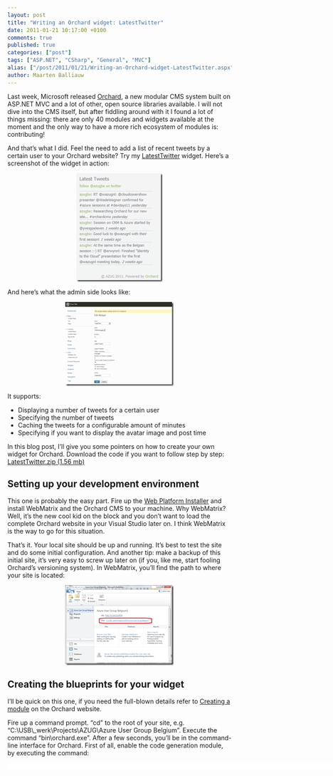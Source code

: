 ```yaml
---
layout: post
title: "Writing an Orchard widget: LatestTwitter"
date: 2011-01-21 10:17:00 +0100
comments: true
published: true
categories: ["post"]
tags: ["ASP.NET", "CSharp", "General", "MVC"]
alias: ["/post/2011/01/21/Writing-an-Orchard-widget-LatestTwitter.aspx", "/post/2011/01/21/writing-an-orchard-widget-latesttwitter.aspx"]
author: Maarten Balliauw
---
```

<p>Last week, Microsoft released <a href="http://www.orchardproject.net/">Orchard</a>, a new modular CMS system built on ASP.NET MVC and a lot of other, open source libraries available. I will not dive into the CMS itself, but after fiddling around with it I found a lot of things missing: there are only 40 modules and widgets available at the moment and the only way to have a more rich ecosystem of modules is: contributing!</p>
<p>And that&rsquo;s what I did. Feel the need to add a list of recent tweets by a certain user to your Orchard website? Try my <a href="http://www.orchardproject.net/gallery/Packages/Search?packageType=Modules&amp;searchCategory=All+Categories&amp;searchTerm=latesttwitter" target="_blank">LatestTwitter</a> widget. Here&rsquo;s a screenshot of the widget in action:</p>
<p><a href="/images/image_98.png"><img style="background-image: none; border-bottom: 0px; border-left: 0px; padding-left: 0px; padding-right: 0px; display: block; float: none; margin-left: auto; border-top: 0px; margin-right: auto; border-right: 0px; padding-top: 0px" title="Orchard LatestTwitter widget" src="/images/image_thumb_68.png" border="0" alt="Orchard LatestTwitter widget" width="194" height="244" /></a></p>
<p>And here&rsquo;s what the admin side looks like:</p>
<p><a href="/images/image_99.png"><img style="background-image: none; border-bottom: 0px; border-left: 0px; padding-left: 0px; padding-right: 0px; display: block; float: none; margin-left: auto; border-top: 0px; margin-right: auto; border-right: 0px; padding-top: 0px" title="Orchard LatestTwitter widget admin" src="/images/image_thumb_69.png" border="0" alt="Orchard LatestTwitter widget admin" width="244" height="189" /></a></p>
<p>It supports:</p>
<ul>
<li>Displaying a number of tweets for a certain user</li>
<li>Specifying the number of tweets</li>
<li>Caching the tweets for a configurable amount of minutes</li>
<li>Specifying if you want to display the avatar image and post time</li>
</ul>
<p>In this blog post, I&rsquo;ll give you some pointers on how to create your own widget for Orchard. Download the code if you want to follow step by step: <a href="/files/2011/1/LatestTwitter.zip">LatestTwitter.zip (1.56 mb)</a></p>
<h2>Setting up your development environment</h2>
<p>This one is probably the easy part. Fire up the <a href="http://microsoft.com/web" target="_blank">Web Platform Installer</a> and install WebMatrix and the Orchard CMS to your machine. Why WebMatrix? Well, it&rsquo;s the new cool kid on the block and you don&rsquo;t want to load the complete Orchard website in your Visual Studio later on. I think WebMatrix is the way to go for this situation.</p>
<p>That&rsquo;s it. Your local site should be up and running. It&rsquo;s best to test the site and do some initial configuration. And another tip: make a backup of this initial site, it&rsquo;s very easy to screw up later on (if you, like me, start fooling Orchard&rsquo;s versioning system). In WebMatrix, you&rsquo;ll find the path to where your site is located:</p>
<p><a href="/images/image_100.png"><img style="background-image: none; border-bottom: 0px; border-left: 0px; padding-left: 0px; padding-right: 0px; display: block; float: none; margin-left: auto; border-top: 0px; margin-right: auto; border-right: 0px; padding-top: 0px" title="WebMatrix Orchard" src="/images/image_thumb_70.png" border="0" alt="WebMatrix Orchard" width="244" height="180" /></a></p>
<h2>Creating the blueprints for your widget</h2>
<p>I&rsquo;ll be quick on this one, if you need the full-blown details refer to <a href="http://www.orchardproject.net/docs/Creating-a-module-with-a-simple-text-editor.ashx" target="_blank">Creating a module</a> on the Orchard website.</p>
<p>Fire up a command prompt. &ldquo;cd&rdquo; to the root of your site, e.g. &ldquo;C:\USB\_werk\Projects\AZUG\Azure User Group Belgium&rdquo;. Execute the command &ldquo;bin\orchard.exe&rdquo;. After a few seconds, you&rsquo;ll be in the command-line interface for Orchard. First of all, enable the code generation module, by executing the command:</p>
<div id="scid:9D7513F9-C04C-4721-824A-2B34F0212519:bafa08bf-1252-4f7e-8e00-aab381e85d32" class="wlWriterEditableSmartContent" style="padding-bottom: 0px; margin: 0px; padding-left: 0px; padding-right: 0px; display: inline; float: none; padding-top: 0px">
<pre style="background-color: white; width: 742px; height: 17px; overflow: auto;"><div><!--

Code highlighting produced by Actipro CodeHighlighter (freeware)
http://www.CodeHighlighter.com/

--><span style="color: #008080;">1</span> <span style="color: #000000;">feature enable Orchard</span><span style="color: #000000;">.</span><span style="color: #000000;">CodeGeneration</span></div></pre>
<!-- Code inserted with Steve Dunn's Windows Live Writer Code Formatter Plugin.  http://dunnhq.com --></div>
<p>This module makes it easier to create new modules, widgets and themes. You can do all of that manually, but why go that route if this route allows you to be lazy? Let&rsquo;s create the blueprints for our module:</p>
<div id="scid:9D7513F9-C04C-4721-824A-2B34F0212519:6336fdd2-42e5-41eb-97d2-7ffa74f097af" class="wlWriterEditableSmartContent" style="padding-bottom: 0px; margin: 0px; padding-left: 0px; padding-right: 0px; display: inline; float: none; padding-top: 0px">
<pre style="background-color: white; width: 742px; height: 21px; overflow: auto;"><div><!--

Code highlighting produced by Actipro CodeHighlighter (freeware)
http://www.CodeHighlighter.com/

--><span style="color: #008080;">1</span> <span style="color: #000000;">codegen module LatestTwitter</span></div></pre>
<!-- Code inserted with Steve Dunn's Windows Live Writer Code Formatter Plugin.  http://dunnhq.com --></div>
<p>There&rsquo;s a new Visual Studio project waiting for you on your file system, in my case at &ldquo;C:\USB\_werk\Projects\AZUG\Azure User Group Belgium\Modules\LatestTwitter&rdquo;. Easy, no?</p>
<h2>Building the widget</h2>
<p>In order to build a widget, you need:</p>
<ul>
<li>A model for your widget &ldquo;part&rdquo;</li>
<li>A record in which this can be stored</li>
<li>A database table in which the record can be stored</li>
</ul>
<p>Let&rsquo;s start top down: model first. The model that I&rsquo;m talking about is not an ASP.NET MVC &ldquo;View Model&rdquo;, it&rsquo;s really the domain object you are working with in the rest of your widget&rsquo;s back-end. I will be doing something bad here: I&rsquo;ll just expose the domain model to the ASP.NET MVC view later on, for sake of simplicity and because it&rsquo;s only one small class I&rsquo;m using. Here&rsquo;s how my <em>TwitterWidgetPart</em> model is coded:</p>
<div id="scid:9D7513F9-C04C-4721-824A-2B34F0212519:4864dd93-2a2f-4169-b920-1504e9279c5c" class="wlWriterEditableSmartContent" style="padding-bottom: 0px; margin: 0px; padding-left: 0px; padding-right: 0px; display: inline; float: none; padding-top: 0px">
<pre style="background-color: white; width: 742px; height: 324px; overflow: auto;"><div><!--

Code highlighting produced by Actipro CodeHighlighter (freeware)
http://www.CodeHighlighter.com/

--><span style="color: #008080;"> 1</span> <span style="color: #0000FF;">public</span><span style="color: #000000;"> </span><span style="color: #0000FF;">class</span><span style="color: #000000;"> TwitterWidgetPart : ContentPart</span><span style="color: #000000;">&lt;</span><span style="color: #000000;">TwitterWidgetRecord</span><span style="color: #000000;">&gt;</span><span style="color: #000000;">
</span><span style="color: #008080;"> 2</span> <span style="color: #000000;">{
</span><span style="color: #008080;"> 3</span> <span style="color: #000000;">    [Required]
</span><span style="color: #008080;"> 4</span> <span style="color: #000000;">    </span><span style="color: #0000FF;">public</span><span style="color: #000000;"> </span><span style="color: #0000FF;">string</span><span style="color: #000000;"> Username
</span><span style="color: #008080;"> 5</span> <span style="color: #000000;">    {
</span><span style="color: #008080;"> 6</span> <span style="color: #000000;">        </span><span style="color: #0000FF;">get</span><span style="color: #000000;"> { </span><span style="color: #0000FF;">return</span><span style="color: #000000;"> Record.Username; }
</span><span style="color: #008080;"> 7</span> <span style="color: #000000;">        </span><span style="color: #0000FF;">set</span><span style="color: #000000;"> { Record.Username </span><span style="color: #000000;">=</span><span style="color: #000000;"> value; }
</span><span style="color: #008080;"> 8</span> <span style="color: #000000;">    }
</span><span style="color: #008080;"> 9</span> <span style="color: #000000;">
</span><span style="color: #008080;">10</span> <span style="color: #000000;">    [Required]
</span><span style="color: #008080;">11</span> <span style="color: #000000;">    [DefaultValue(</span><span style="color: #800000;">"</span><span style="color: #800000;">5</span><span style="color: #800000;">"</span><span style="color: #000000;">)]
</span><span style="color: #008080;">12</span> <span style="color: #000000;">    [DisplayName(</span><span style="color: #800000;">"</span><span style="color: #800000;">Number of Tweets to display</span><span style="color: #800000;">"</span><span style="color: #000000;">)]
</span><span style="color: #008080;">13</span> <span style="color: #000000;">    </span><span style="color: #0000FF;">public</span><span style="color: #000000;"> </span><span style="color: #0000FF;">int</span><span style="color: #000000;"> Count
</span><span style="color: #008080;">14</span> <span style="color: #000000;">    {
</span><span style="color: #008080;">15</span> <span style="color: #000000;">        </span><span style="color: #0000FF;">get</span><span style="color: #000000;"> { </span><span style="color: #0000FF;">return</span><span style="color: #000000;"> Record.Count; }
</span><span style="color: #008080;">16</span> <span style="color: #000000;">        </span><span style="color: #0000FF;">set</span><span style="color: #000000;"> { Record.Count </span><span style="color: #000000;">=</span><span style="color: #000000;"> value; }
</span><span style="color: #008080;">17</span> <span style="color: #000000;">    }
</span><span style="color: #008080;">18</span> <span style="color: #000000;">
</span><span style="color: #008080;">19</span> <span style="color: #000000;">    [Required]
</span><span style="color: #008080;">20</span> <span style="color: #000000;">    [DefaultValue(</span><span style="color: #800000;">"</span><span style="color: #800000;">5</span><span style="color: #800000;">"</span><span style="color: #000000;">)]
</span><span style="color: #008080;">21</span> <span style="color: #000000;">    [DisplayName(</span><span style="color: #800000;">"</span><span style="color: #800000;">Time to cache Tweets (in minutes)</span><span style="color: #800000;">"</span><span style="color: #000000;">)]
</span><span style="color: #008080;">22</span> <span style="color: #000000;">    </span><span style="color: #0000FF;">public</span><span style="color: #000000;"> </span><span style="color: #0000FF;">int</span><span style="color: #000000;"> CacheMinutes
</span><span style="color: #008080;">23</span> <span style="color: #000000;">    {
</span><span style="color: #008080;">24</span> <span style="color: #000000;">        </span><span style="color: #0000FF;">get</span><span style="color: #000000;"> { </span><span style="color: #0000FF;">return</span><span style="color: #000000;"> Record.CacheMinutes; }
</span><span style="color: #008080;">25</span> <span style="color: #000000;">        </span><span style="color: #0000FF;">set</span><span style="color: #000000;"> { Record.CacheMinutes </span><span style="color: #000000;">=</span><span style="color: #000000;"> value; }
</span><span style="color: #008080;">26</span> <span style="color: #000000;">    }
</span><span style="color: #008080;">27</span> <span style="color: #000000;">
</span><span style="color: #008080;">28</span> <span style="color: #000000;">    </span><span style="color: #0000FF;">public</span><span style="color: #000000;"> </span><span style="color: #0000FF;">bool</span><span style="color: #000000;"> ShowAvatars
</span><span style="color: #008080;">29</span> <span style="color: #000000;">    {
</span><span style="color: #008080;">30</span> <span style="color: #000000;">        </span><span style="color: #0000FF;">get</span><span style="color: #000000;"> { </span><span style="color: #0000FF;">return</span><span style="color: #000000;"> Record.ShowAvatars; }
</span><span style="color: #008080;">31</span> <span style="color: #000000;">        </span><span style="color: #0000FF;">set</span><span style="color: #000000;"> { Record.ShowAvatars </span><span style="color: #000000;">=</span><span style="color: #000000;"> value; }
</span><span style="color: #008080;">32</span> <span style="color: #000000;">    }
</span><span style="color: #008080;">33</span> <span style="color: #000000;">
</span><span style="color: #008080;">34</span> <span style="color: #000000;">    </span><span style="color: #0000FF;">public</span><span style="color: #000000;"> </span><span style="color: #0000FF;">bool</span><span style="color: #000000;"> ShowTimestamps
</span><span style="color: #008080;">35</span> <span style="color: #000000;">    {
</span><span style="color: #008080;">36</span> <span style="color: #000000;">        </span><span style="color: #0000FF;">get</span><span style="color: #000000;"> { </span><span style="color: #0000FF;">return</span><span style="color: #000000;"> Record.ShowTimestamps; }
</span><span style="color: #008080;">37</span> <span style="color: #000000;">        </span><span style="color: #0000FF;">set</span><span style="color: #000000;"> { Record.ShowTimestamps </span><span style="color: #000000;">=</span><span style="color: #000000;"> value; }
</span><span style="color: #008080;">38</span> <span style="color: #000000;">    }
</span><span style="color: #008080;">39</span> <span style="color: #000000;">}</span></div></pre>
<!-- Code inserted with Steve Dunn's Windows Live Writer Code Formatter Plugin.  http://dunnhq.com --></div>
<p>Just some properties that represent my widget&rsquo;s settings. Do note that these all depend on a <em>TwitterWidgetRecord</em>, which is the persistency class used by Orchard. I&rsquo;ll give you the code for that one as well:</p>
<div id="scid:9D7513F9-C04C-4721-824A-2B34F0212519:3e66a140-cf25-44ba-8e22-a41742428eca" class="wlWriterEditableSmartContent" style="padding-bottom: 0px; margin: 0px; padding-left: 0px; padding-right: 0px; display: inline; float: none; padding-top: 0px">
<pre style="background-color: white; width: 742px; height: 130px; overflow: auto;"><div><!--

Code highlighting produced by Actipro CodeHighlighter (freeware)
http://www.CodeHighlighter.com/

--><span style="color: #008080;">1</span> <span style="color: #0000FF;">public</span><span style="color: #000000;"> </span><span style="color: #0000FF;">class</span><span style="color: #000000;"> TwitterWidgetRecord : ContentPartRecord
</span><span style="color: #008080;">2</span> <span style="color: #000000;">{
</span><span style="color: #008080;">3</span> <span style="color: #000000;">    </span><span style="color: #0000FF;">public</span><span style="color: #000000;"> </span><span style="color: #0000FF;">virtual</span><span style="color: #000000;"> </span><span style="color: #0000FF;">string</span><span style="color: #000000;"> Username { </span><span style="color: #0000FF;">get</span><span style="color: #000000;">; </span><span style="color: #0000FF;">set</span><span style="color: #000000;">; }
</span><span style="color: #008080;">4</span> <span style="color: #000000;">    </span><span style="color: #0000FF;">public</span><span style="color: #000000;"> </span><span style="color: #0000FF;">virtual</span><span style="color: #000000;"> </span><span style="color: #0000FF;">int</span><span style="color: #000000;"> Count { </span><span style="color: #0000FF;">get</span><span style="color: #000000;">; </span><span style="color: #0000FF;">set</span><span style="color: #000000;">; }
</span><span style="color: #008080;">5</span> <span style="color: #000000;">    </span><span style="color: #0000FF;">public</span><span style="color: #000000;"> </span><span style="color: #0000FF;">virtual</span><span style="color: #000000;"> </span><span style="color: #0000FF;">int</span><span style="color: #000000;"> CacheMinutes { </span><span style="color: #0000FF;">get</span><span style="color: #000000;">; </span><span style="color: #0000FF;">set</span><span style="color: #000000;">; }
</span><span style="color: #008080;">6</span> <span style="color: #000000;">    </span><span style="color: #0000FF;">public</span><span style="color: #000000;"> </span><span style="color: #0000FF;">virtual</span><span style="color: #000000;"> </span><span style="color: #0000FF;">bool</span><span style="color: #000000;"> ShowAvatars { </span><span style="color: #0000FF;">get</span><span style="color: #000000;">; </span><span style="color: #0000FF;">set</span><span style="color: #000000;">; }
</span><span style="color: #008080;">7</span> <span style="color: #000000;">    </span><span style="color: #0000FF;">public</span><span style="color: #000000;"> </span><span style="color: #0000FF;">virtual</span><span style="color: #000000;"> </span><span style="color: #0000FF;">bool</span><span style="color: #000000;"> ShowTimestamps { </span><span style="color: #0000FF;">get</span><span style="color: #000000;">; </span><span style="color: #0000FF;">set</span><span style="color: #000000;">; }
</span><span style="color: #008080;">8</span> <span style="color: #000000;">}</span></div></pre>
<!-- Code inserted with Steve Dunn's Windows Live Writer Code Formatter Plugin.  http://dunnhq.com --></div>
<p>See these &ldquo;virtual&rdquo; properties everywere? Ever worked with NHibernate and have a feeling that this *may* just be similar? Well, it is! Orchard uses NHibernate below the covers. Reason for these virtuals is that a proxy for your class instance will be created on the fly, overriding your properties with persistence specific actions.</p>
<p>The last thing we need is a database table. This is done in a &ldquo;migration&rdquo; class, a class that is responsible for telling Orchard what your widget needs in terms of storage, content types and such. Return to your command prompt and run the following:</p>
<div id="scid:9D7513F9-C04C-4721-824A-2B34F0212519:fb1ed631-10bf-4101-a95e-5b855d9a6acf" class="wlWriterEditableSmartContent" style="padding-bottom: 0px; margin: 0px; padding-left: 0px; padding-right: 0px; display: inline; float: none; padding-top: 0px">
<pre style="background-color: white; width: 742px; height: 17px; overflow: auto;"><div><!--

Code highlighting produced by Actipro CodeHighlighter (freeware)
http://www.CodeHighlighter.com/

--><span style="color: #008080;">1</span> <span style="color: #000000;">codegen datamigration LatestTwitter</span></div></pre>
<!-- Code inserted with Steve Dunn's Windows Live Writer Code Formatter Plugin.  http://dunnhq.com --></div>
<p>A file called &ldquo;Migrations.cs&rdquo; will be created in your module&rsquo;s directory. Just add it to your solution and have a look at it. The <em>Create()</em> method you see is called initially when your module is installed. It creates a database table to hold your <em>TwitterWidgetRecord</em>.</p>
<p>Note that once you have an install base of your widget, never tamper with this code again or people may get stuck upgrading your widget over time. Been there, done that during development and it&rsquo;s no fun at all&hellip;</p>
<p>Because I started small, my Migrations.cs file looks a bit different:</p>
<div id="scid:9D7513F9-C04C-4721-824A-2B34F0212519:2ba2bf27-7a16-42c8-852f-ca958f3aef75" class="wlWriterEditableSmartContent" style="padding-bottom: 0px; margin: 0px; padding-left: 0px; padding-right: 0px; display: inline; float: none; padding-top: 0px">
<pre style="background-color: white; width: 742px; height: 409px; overflow: auto;"><div><!--

Code highlighting produced by Actipro CodeHighlighter (freeware)
http://www.CodeHighlighter.com/

--><span style="color: #008080;"> 1</span> <span style="color: #000000;">public class Migrations : DataMigrationImpl {
</span><span style="color: #008080;"> 2</span> <span style="color: #000000;">    public int Create</span><span style="color: #000000;">()</span><span style="color: #000000;"> {
</span><span style="color: #008080;"> 3</span> <span style="color: #000000;">        </span><span style="color: #000000;">//</span><span style="color: #000000;"> Creating table TwitterWidgetRecord
</span><span style="color: #008080;"> 4</span> <span style="color: #000000;">        SchemaBuilder</span><span style="color: #000000;">.</span><span style="color: #000000;">CreateTable</span><span style="color: #000000;">(</span><span style="color: #000000;">"</span><span style="color: #000000;">TwitterWidgetRecord</span><span style="color: #000000;">"</span><span style="color: #000000;">,</span><span style="color: #000000;"> table </span><span style="color: #000000;">=&gt;</span><span style="color: #000000;"> table
</span><span style="color: #008080;"> 5</span> <span style="color: #000000;">            </span><span style="color: #000000;">.</span><span style="color: #000000;">ContentPartRecord</span><span style="color: #000000;">()</span><span style="color: #000000;">
</span><span style="color: #008080;"> 6</span> <span style="color: #000000;">            </span><span style="color: #000000;">.</span><span style="color: #000000;">Column</span><span style="color: #000000;">(</span><span style="color: #000000;">"</span><span style="color: #000000;">Username</span><span style="color: #000000;">"</span><span style="color: #000000;">,</span><span style="color: #000000;"> DbType</span><span style="color: #000000;">.</span><span style="color: #000000;">String</span><span style="color: #000000;">)</span><span style="color: #000000;">
</span><span style="color: #008080;"> 7</span> <span style="color: #000000;">            </span><span style="color: #000000;">.</span><span style="color: #000000;">Column</span><span style="color: #000000;">(</span><span style="color: #000000;">"</span><span style="color: #000000;">Count</span><span style="color: #000000;">"</span><span style="color: #000000;">,</span><span style="color: #000000;"> DbType</span><span style="color: #000000;">.</span><span style="color: #000000;">Int32</span><span style="color: #000000;">)</span><span style="color: #000000;">
</span><span style="color: #008080;"> 8</span> <span style="color: #000000;">        </span><span style="color: #000000;">);</span><span style="color: #000000;">
</span><span style="color: #008080;"> 9</span> <span style="color: #000000;">
</span><span style="color: #008080;">10</span> <span style="color: #000000;">        ContentDefinitionManager</span><span style="color: #000000;">.</span><span style="color: #000000;">AlterPartDefinition</span><span style="color: #000000;">(</span><span style="color: #000000;">typeof</span><span style="color: #000000;">(</span><span style="color: #000000;">TwitterWidgetPart</span><span style="color: #000000;">).</span><span style="color: #000000;">Name</span><span style="color: #000000;">,</span><span style="color: #000000;">
</span><span style="color: #008080;">11</span> <span style="color: #000000;">            builder </span><span style="color: #000000;">=&gt;</span><span style="color: #000000;"> builder</span><span style="color: #000000;">.</span><span style="color: #000000;">Attachable</span><span style="color: #000000;">());</span><span style="color: #000000;">
</span><span style="color: #008080;">12</span> <span style="color: #000000;">
</span><span style="color: #008080;">13</span> <span style="color: #000000;">        </span><span style="color: #0000FF;">return</span><span style="color: #000000;"> </span><span style="color: #000000;">1</span><span style="color: #000000;">;</span><span style="color: #000000;">
</span><span style="color: #008080;">14</span> <span style="color: #000000;">    }
</span><span style="color: #008080;">15</span> <span style="color: #000000;">
</span><span style="color: #008080;">16</span> <span style="color: #000000;">    public int UpdateFrom1</span><span style="color: #000000;">()</span><span style="color: #000000;">
</span><span style="color: #008080;">17</span> <span style="color: #000000;">    {
</span><span style="color: #008080;">18</span> <span style="color: #000000;">        ContentDefinitionManager</span><span style="color: #000000;">.</span><span style="color: #000000;">AlterTypeDefinition</span><span style="color: #000000;">(</span><span style="color: #000000;">"</span><span style="color: #000000;">TwitterWidget</span><span style="color: #000000;">"</span><span style="color: #000000;">,</span><span style="color: #000000;"> cfg </span><span style="color: #000000;">=&gt;</span><span style="color: #000000;"> cfg
</span><span style="color: #008080;">19</span> <span style="color: #000000;">            </span><span style="color: #000000;">.</span><span style="color: #000000;">WithPart</span><span style="color: #000000;">(</span><span style="color: #000000;">"</span><span style="color: #000000;">TwitterWidgetPart</span><span style="color: #000000;">"</span><span style="color: #000000;">)</span><span style="color: #000000;">
</span><span style="color: #008080;">20</span> <span style="color: #000000;">            </span><span style="color: #000000;">.</span><span style="color: #000000;">WithPart</span><span style="color: #000000;">(</span><span style="color: #000000;">"</span><span style="color: #000000;">WidgetPart</span><span style="color: #000000;">"</span><span style="color: #000000;">)</span><span style="color: #000000;">
</span><span style="color: #008080;">21</span> <span style="color: #000000;">            </span><span style="color: #000000;">.</span><span style="color: #000000;">WithPart</span><span style="color: #000000;">(</span><span style="color: #000000;">"</span><span style="color: #000000;">CommonPart</span><span style="color: #000000;">"</span><span style="color: #000000;">)</span><span style="color: #000000;">
</span><span style="color: #008080;">22</span> <span style="color: #000000;">            </span><span style="color: #000000;">.</span><span style="color: #000000;">WithSetting</span><span style="color: #000000;">(</span><span style="color: #000000;">"</span><span style="color: #000000;">Stereotype</span><span style="color: #000000;">"</span><span style="color: #000000;">,</span><span style="color: #000000;"> </span><span style="color: #000000;">"</span><span style="color: #000000;">Widget</span><span style="color: #000000;">"</span><span style="color: #000000;">));</span><span style="color: #000000;">
</span><span style="color: #008080;">23</span> <span style="color: #000000;">
</span><span style="color: #008080;">24</span> <span style="color: #000000;">        </span><span style="color: #0000FF;">return</span><span style="color: #000000;"> </span><span style="color: #000000;">2</span><span style="color: #000000;">;</span><span style="color: #000000;">
</span><span style="color: #008080;">25</span> <span style="color: #000000;">    }
</span><span style="color: #008080;">26</span> <span style="color: #000000;">
</span><span style="color: #008080;">27</span> <span style="color: #000000;">    public int UpdateFrom2</span><span style="color: #000000;">()</span><span style="color: #000000;">
</span><span style="color: #008080;">28</span> <span style="color: #000000;">    {
</span><span style="color: #008080;">29</span> <span style="color: #000000;">        SchemaBuilder</span><span style="color: #000000;">.</span><span style="color: #000000;">AlterTable</span><span style="color: #000000;">(</span><span style="color: #000000;">"</span><span style="color: #000000;">TwitterWidgetRecord</span><span style="color: #000000;">"</span><span style="color: #000000;">,</span><span style="color: #000000;"> table </span><span style="color: #000000;">=&gt;</span><span style="color: #000000;"> table
</span><span style="color: #008080;">30</span> <span style="color: #000000;">            </span><span style="color: #000000;">.</span><span style="color: #000000;">AddColumn</span><span style="color: #000000;">(</span><span style="color: #000000;">"</span><span style="color: #000000;">CacheMinutes</span><span style="color: #000000;">"</span><span style="color: #000000;">,</span><span style="color: #000000;"> DbType</span><span style="color: #000000;">.</span><span style="color: #000000;">Int32</span><span style="color: #000000;">)</span><span style="color: #000000;">
</span><span style="color: #008080;">31</span> <span style="color: #000000;">        </span><span style="color: #000000;">);</span><span style="color: #000000;">
</span><span style="color: #008080;">32</span> <span style="color: #000000;">
</span><span style="color: #008080;">33</span> <span style="color: #000000;">        </span><span style="color: #0000FF;">return</span><span style="color: #000000;"> </span><span style="color: #000000;">3</span><span style="color: #000000;">;</span><span style="color: #000000;">
</span><span style="color: #008080;">34</span> <span style="color: #000000;">    }
</span><span style="color: #008080;">35</span> <span style="color: #000000;">
</span><span style="color: #008080;">36</span> <span style="color: #000000;">    public int UpdateFrom3</span><span style="color: #000000;">()</span><span style="color: #000000;">
</span><span style="color: #008080;">37</span> <span style="color: #000000;">    {
</span><span style="color: #008080;">38</span> <span style="color: #000000;">        SchemaBuilder</span><span style="color: #000000;">.</span><span style="color: #000000;">AlterTable</span><span style="color: #000000;">(</span><span style="color: #000000;">"</span><span style="color: #000000;">TwitterWidgetRecord</span><span style="color: #000000;">"</span><span style="color: #000000;">,</span><span style="color: #000000;"> table </span><span style="color: #000000;">=&gt;</span><span style="color: #000000;"> table
</span><span style="color: #008080;">39</span> <span style="color: #000000;">            </span><span style="color: #000000;">.</span><span style="color: #000000;">AddColumn</span><span style="color: #000000;">(</span><span style="color: #000000;">"</span><span style="color: #000000;">ShowAvatars</span><span style="color: #000000;">"</span><span style="color: #000000;">,</span><span style="color: #000000;"> DbType</span><span style="color: #000000;">.</span><span style="color: #000000;">Boolean</span><span style="color: #000000;">)</span><span style="color: #000000;">
</span><span style="color: #008080;">40</span> <span style="color: #000000;">        </span><span style="color: #000000;">);</span><span style="color: #000000;">
</span><span style="color: #008080;">41</span> <span style="color: #000000;">        SchemaBuilder</span><span style="color: #000000;">.</span><span style="color: #000000;">AlterTable</span><span style="color: #000000;">(</span><span style="color: #000000;">"</span><span style="color: #000000;">TwitterWidgetRecord</span><span style="color: #000000;">"</span><span style="color: #000000;">,</span><span style="color: #000000;"> table </span><span style="color: #000000;">=&gt;</span><span style="color: #000000;"> table
</span><span style="color: #008080;">42</span> <span style="color: #000000;">            </span><span style="color: #000000;">.</span><span style="color: #000000;">AddColumn</span><span style="color: #000000;">(</span><span style="color: #000000;">"</span><span style="color: #000000;">ShowTimestamps</span><span style="color: #000000;">"</span><span style="color: #000000;">,</span><span style="color: #000000;"> DbType</span><span style="color: #000000;">.</span><span style="color: #000000;">Boolean</span><span style="color: #000000;">)</span><span style="color: #000000;">
</span><span style="color: #008080;">43</span> <span style="color: #000000;">        </span><span style="color: #000000;">);</span><span style="color: #000000;">
</span><span style="color: #008080;">44</span> <span style="color: #000000;">        
</span><span style="color: #008080;">45</span> <span style="color: #000000;">        </span><span style="color: #0000FF;">return</span><span style="color: #000000;"> </span><span style="color: #000000;">4</span><span style="color: #000000;">;</span><span style="color: #000000;">
</span><span style="color: #008080;">46</span> <span style="color: #000000;">    }
</span><span style="color: #008080;">47</span> <span style="color: #000000;">}</span></div></pre>
<!-- Code inserted with Steve Dunn's Windows Live Writer Code Formatter Plugin.  http://dunnhq.com --></div>
<p>You see these <em>UpdateFromX()</em> methods? These are &ldquo;upgrades&rdquo; to your module. Whenever ou deploy a new version to the Orchard Gallery and someone updates the widget in their Orchard site, these methods will be used to upgrade the database schema and other things, if needed. Because I started small, I have some upgrades there already&hellip;</p>
<p>The<em> UpdateFrom1()</em> is actually a required one (although I could have done this in the <em>Create()</em> method as well): I&rsquo;m telling Orchard that my <em>TwitterWidget</em> is a new content type, that it contains a <em>TwitterWidgetPart</em>, is a <em>WidgetPart</em> and can be typed as a <em>Widget</em>. A lot of text, but basically I&rsquo;m just telling Orchard to treat my <em>TwitterWidgetPart </em>as a widget rather than anything else.</p>
<h2>Drivers and handlers</h2>
<p>We need a handler. It is a type comparable with ASP.NET MVC&rsquo;s filters and is executed whenever content containing your widget is requested. Why do we need a handler? Easy: we need to tell Orchard that we&rsquo;re actually making use of a persitence store for our widget. Here&rsquo;s the code:</p>
<div id="scid:9D7513F9-C04C-4721-824A-2B34F0212519:efa3e953-6cc0-4e10-8a4b-a00b799dcc9e" class="wlWriterEditableSmartContent" style="padding-bottom: 0px; margin: 0px; padding-left: 0px; padding-right: 0px; display: inline; float: none; padding-top: 0px">
<pre style="background-color: white; width: 742px; height: 108px; overflow: auto;"><div><!--

Code highlighting produced by Actipro CodeHighlighter (freeware)
http://www.CodeHighlighter.com/

--><span style="color: #008080;">1</span> <span style="color: #0000FF;">public</span><span style="color: #000000;"> </span><span style="color: #0000FF;">class</span><span style="color: #000000;"> TwitterWidgetRecordHandler : ContentHandler
</span><span style="color: #008080;">2</span> <span style="color: #000000;">{
</span><span style="color: #008080;">3</span> <span style="color: #000000;">    </span><span style="color: #0000FF;">public</span><span style="color: #000000;"> TwitterWidgetRecordHandler(IRepository</span><span style="color: #000000;">&lt;</span><span style="color: #000000;">TwitterWidgetRecord</span><span style="color: #000000;">&gt;</span><span style="color: #000000;"> repository)
</span><span style="color: #008080;">4</span> <span style="color: #000000;">    {
</span><span style="color: #008080;">5</span> <span style="color: #000000;">        Filters.Add(StorageFilter.For(repository));
</span><span style="color: #008080;">6</span> <span style="color: #000000;">    }
</span><span style="color: #008080;">7</span> <span style="color: #000000;">}</span></div></pre>
<!-- Code inserted with Steve Dunn's Windows Live Writer Code Formatter Plugin.  http://dunnhq.com --></div>
<p>There&rsquo;s really no magic to this: it&rsquo;s just telling Orchard to use a repository fo accessing <em>TwitterWidgetRecord</em> data.</p>
<p>Next, we need a driver. This is something that you can compare with an ASP.NET MVC controller. It&rsquo;s used by Orchard to render administrative views, handle posts from the admin interface, &hellip; Here&rsquo;s the code:</p>
<div id="scid:9D7513F9-C04C-4721-824A-2B34F0212519:558dc9e4-5042-469a-b6f0-aead59cd6eb1" class="wlWriterEditableSmartContent" style="padding-bottom: 0px; margin: 0px; padding-left: 0px; padding-right: 0px; display: inline; float: none; padding-top: 0px">
<pre style="background-color: white; width: 742px; height: 604px; overflow: auto;"><div><!--

Code highlighting produced by Actipro CodeHighlighter (freeware)
http://www.CodeHighlighter.com/

--><span style="color: #008080;"> 1</span> <span style="color: #0000FF;">public</span><span style="color: #000000;"> </span><span style="color: #0000FF;">class</span><span style="color: #000000;"> TwitterWidgetDriver 
</span><span style="color: #008080;"> 2</span> <span style="color: #000000;">    : ContentPartDriver</span><span style="color: #000000;">&lt;</span><span style="color: #000000;">TwitterWidgetPart</span><span style="color: #000000;">&gt;</span><span style="color: #000000;">
</span><span style="color: #008080;"> 3</span> <span style="color: #000000;">{
</span><span style="color: #008080;"> 4</span> <span style="color: #000000;">    </span><span style="color: #0000FF;">protected</span><span style="color: #000000;"> ITweetRetrievalService TweetRetrievalService { </span><span style="color: #0000FF;">get</span><span style="color: #000000;">; </span><span style="color: #0000FF;">private</span><span style="color: #000000;"> </span><span style="color: #0000FF;">set</span><span style="color: #000000;">; }
</span><span style="color: #008080;"> 5</span> <span style="color: #000000;">
</span><span style="color: #008080;"> 6</span> <span style="color: #000000;">    </span><span style="color: #0000FF;">public</span><span style="color: #000000;"> TwitterWidgetDriver(ITweetRetrievalService tweetRetrievalService)
</span><span style="color: #008080;"> 7</span> <span style="color: #000000;">    {
</span><span style="color: #008080;"> 8</span> <span style="color: #000000;">        </span><span style="color: #0000FF;">this</span><span style="color: #000000;">.TweetRetrievalService </span><span style="color: #000000;">=</span><span style="color: #000000;"> tweetRetrievalService;
</span><span style="color: #008080;"> 9</span> <span style="color: #000000;">    }
</span><span style="color: #008080;">10</span> <span style="color: #000000;">
</span><span style="color: #008080;">11</span> <span style="color: #000000;">    </span><span style="color: #008000;">//</span><span style="color: #008000;"> GET</span><span style="color: #008000;">
</span><span style="color: #008080;">12</span> <span style="color: #000000;">    </span><span style="color: #0000FF;">protected</span><span style="color: #000000;"> </span><span style="color: #0000FF;">override</span><span style="color: #000000;"> DriverResult Display(
</span><span style="color: #008080;">13</span> <span style="color: #000000;">        TwitterWidgetPart part, </span><span style="color: #0000FF;">string</span><span style="color: #000000;"> displayType, dynamic shapeHelper)
</span><span style="color: #008080;">14</span> <span style="color: #000000;">    {
</span><span style="color: #008080;">15</span> <span style="color: #000000;">        </span><span style="color: #0000FF;">return</span><span style="color: #000000;"> ContentShape(</span><span style="color: #800000;">"</span><span style="color: #800000;">Parts_TwitterWidget</span><span style="color: #800000;">"</span><span style="color: #000000;">,
</span><span style="color: #008080;">16</span> <span style="color: #000000;">            () </span><span style="color: #000000;">=&gt;</span><span style="color: #000000;"> shapeHelper.Parts_TwitterWidget(
</span><span style="color: #008080;">17</span> <span style="color: #000000;">                Username: part.Username </span><span style="color: #000000;">??</span><span style="color: #000000;"> </span><span style="color: #800000;">""</span><span style="color: #000000;">,
</span><span style="color: #008080;">18</span> <span style="color: #000000;">                Tweets: TweetRetrievalService.GetTweetsFor(part),
</span><span style="color: #008080;">19</span> <span style="color: #000000;">                ShowAvatars: part.ShowAvatars,
</span><span style="color: #008080;">20</span> <span style="color: #000000;">                ShowTimestamps: part.ShowTimestamps));
</span><span style="color: #008080;">21</span> <span style="color: #000000;">    }
</span><span style="color: #008080;">22</span> <span style="color: #000000;">
</span><span style="color: #008080;">23</span> <span style="color: #000000;">    </span><span style="color: #008000;">//</span><span style="color: #008000;"> GET</span><span style="color: #008000;">
</span><span style="color: #008080;">24</span> <span style="color: #000000;">    </span><span style="color: #0000FF;">protected</span><span style="color: #000000;"> </span><span style="color: #0000FF;">override</span><span style="color: #000000;"> DriverResult Editor(TwitterWidgetPart part, dynamic shapeHelper)
</span><span style="color: #008080;">25</span> <span style="color: #000000;">    {
</span><span style="color: #008080;">26</span> <span style="color: #000000;">        </span><span style="color: #0000FF;">return</span><span style="color: #000000;"> ContentShape(</span><span style="color: #800000;">"</span><span style="color: #800000;">Parts_TwitterWidget_Edit</span><span style="color: #800000;">"</span><span style="color: #000000;">,
</span><span style="color: #008080;">27</span> <span style="color: #000000;">            () </span><span style="color: #000000;">=&gt;</span><span style="color: #000000;"> shapeHelper.EditorTemplate(
</span><span style="color: #008080;">28</span> <span style="color: #000000;">                TemplateName: </span><span style="color: #800000;">"</span><span style="color: #800000;">Parts/TwitterWidget</span><span style="color: #800000;">"</span><span style="color: #000000;">,
</span><span style="color: #008080;">29</span> <span style="color: #000000;">                Model: part,
</span><span style="color: #008080;">30</span> <span style="color: #000000;">                Prefix: Prefix));
</span><span style="color: #008080;">31</span> <span style="color: #000000;">    }
</span><span style="color: #008080;">32</span> <span style="color: #000000;">
</span><span style="color: #008080;">33</span> <span style="color: #000000;">    </span><span style="color: #008000;">//</span><span style="color: #008000;"> POST</span><span style="color: #008000;">
</span><span style="color: #008080;">34</span> <span style="color: #000000;">    </span><span style="color: #0000FF;">protected</span><span style="color: #000000;"> </span><span style="color: #0000FF;">override</span><span style="color: #000000;"> DriverResult Editor(
</span><span style="color: #008080;">35</span> <span style="color: #000000;">        TwitterWidgetPart part, IUpdateModel updater, dynamic shapeHelper)
</span><span style="color: #008080;">36</span> <span style="color: #000000;">    {
</span><span style="color: #008080;">37</span> <span style="color: #000000;">        updater.TryUpdateModel(part, Prefix, </span><span style="color: #0000FF;">null</span><span style="color: #000000;">, </span><span style="color: #0000FF;">null</span><span style="color: #000000;">);
</span><span style="color: #008080;">38</span> <span style="color: #000000;">        </span><span style="color: #0000FF;">return</span><span style="color: #000000;"> Editor(part, shapeHelper);
</span><span style="color: #008080;">39</span> <span style="color: #000000;">    }
</span><span style="color: #008080;">40</span> <span style="color: #000000;">}</span></div></pre>
<!-- Code inserted with Steve Dunn's Windows Live Writer Code Formatter Plugin.  http://dunnhq.com --></div>
<p>What you see is a <em>Display()</em> method, used for really rendering my widget on the Orchard based website. What I do there is building a dynamic model consisting of the username, the list of tweets and some of the options that I have configured. There&rsquo;s a view for this one as well, located in <em>Views/Parts/TwitterWidget.cshtml</em>:</p>
<div id="scid:9D7513F9-C04C-4721-824A-2B34F0212519:a92e1571-2542-4621-ae97-217770fff30c" class="wlWriterEditableSmartContent" style="padding-bottom: 0px; margin: 0px; padding-left: 0px; padding-right: 0px; display: inline; float: none; padding-top: 0px">
<pre style="background-color: white; width: 742px; height: 77px; overflow: auto;"><div><!--

Code highlighting produced by Actipro CodeHighlighter (freeware)
http://www.CodeHighlighter.com/

--><span style="color: #008080;">1</span> <span style="color: #0000FF;">&lt;</span><span style="color: #800000;">ul </span><span style="color: #FF0000;">class</span><span style="color: #0000FF;">="latest-twitter-list"</span><span style="color: #0000FF;">&gt;</span><span style="color: #000000;">
</span><span style="color: #008080;">2</span> <span style="color: #000000;">@foreach (var tweet in Model.Tweets) {
</span><span style="color: #008080;">3</span> <span style="color: #000000;">    </span><span style="color: #0000FF;">&lt;</span><span style="color: #800000;">text</span><span style="color: #0000FF;">&gt;</span><span style="color: #008000;">&lt;!--</span><span style="color: #008000;"> ... </span><span style="color: #008000;">--&gt;</span><span style="color: #0000FF;">&lt;/</span><span style="color: #800000;">text</span><span style="color: #0000FF;">&gt;</span><span style="color: #000000;">
</span><span style="color: #008080;">4</span> <span style="color: #000000;">}
</span><span style="color: #008080;">5</span> <span style="color: #0000FF;">&lt;/</span><span style="color: #800000;">ul</span><span style="color: #0000FF;">&gt;</span></div></pre>
<!-- Code inserted with Steve Dunn's Windows Live Writer Code Formatter Plugin.  http://dunnhq.com --></div>
<p>The above is the actual view rendered on the page where you place the LatestTwitter widget. Note: don&rsquo;t specify the <em>@model</em> here or it will crash. Simple because the model passed in to this view is nothing you&rsquo;d expect: it&rsquo;s a dynamic object.</p>
<p>Next, there&rsquo;s the two <em>Editor()</em> implementations, one to render the &ldquo;settings&rdquo; and one to persist them. Prettyu standard code which you can just duplicate from any tutorial on Orchard modules. The view for this one is in <em>Views/EditorTemplates/Parts/TwitterWidget.cshtml</em>:</p>
<div id="scid:9D7513F9-C04C-4721-824A-2B34F0212519:99212eb1-2ae7-464b-b6a7-45de95644a83" class="wlWriterEditableSmartContent" style="padding-bottom: 0px; margin: 0px; padding-left: 0px; padding-right: 0px; display: inline; float: none; padding-top: 0px">
<pre style="background-color: white; width: 742px; height: 245px; overflow: auto;"><div><!--

Code highlighting produced by Actipro CodeHighlighter (freeware)
http://www.CodeHighlighter.com/

--><span style="color: #008080;"> 1</span> <span style="color: #000000;">@model LatestTwitter.Models.TwitterWidgetPart
</span><span style="color: #008080;"> 2</span> <span style="color: #000000;">
</span><span style="color: #008080;"> 3</span> <span style="color: #0000FF;">&lt;</span><span style="color: #800000;">fieldset</span><span style="color: #0000FF;">&gt;</span><span style="color: #000000;">
</span><span style="color: #008080;"> 4</span> <span style="color: #000000;">  </span><span style="color: #0000FF;">&lt;</span><span style="color: #800000;">legend</span><span style="color: #0000FF;">&gt;</span><span style="color: #000000;">Latest Twitter</span><span style="color: #0000FF;">&lt;/</span><span style="color: #800000;">legend</span><span style="color: #0000FF;">&gt;</span><span style="color: #000000;">
</span><span style="color: #008080;"> 5</span> <span style="color: #000000;">
</span><span style="color: #008080;"> 6</span> <span style="color: #000000;">  </span><span style="color: #0000FF;">&lt;</span><span style="color: #800000;">div </span><span style="color: #FF0000;">class</span><span style="color: #0000FF;">="editor-label"</span><span style="color: #0000FF;">&gt;</span><span style="color: #000000;">
</span><span style="color: #008080;"> 7</span> <span style="color: #000000;">    @T("Twitter username"):
</span><span style="color: #008080;"> 8</span> <span style="color: #000000;">  </span><span style="color: #0000FF;">&lt;/</span><span style="color: #800000;">div</span><span style="color: #0000FF;">&gt;</span><span style="color: #000000;">
</span><span style="color: #008080;"> 9</span> <span style="color: #000000;">  </span><span style="color: #0000FF;">&lt;</span><span style="color: #800000;">div </span><span style="color: #FF0000;">class</span><span style="color: #0000FF;">="editor-field"</span><span style="color: #0000FF;">&gt;</span><span style="color: #000000;">
</span><span style="color: #008080;">10</span> <span style="color: #000000;">    @@@Html.TextBoxFor(model =&gt; model.Username)
</span><span style="color: #008080;">11</span> <span style="color: #000000;">    @Html.ValidationMessageFor(model =&gt; model.Username)
</span><span style="color: #008080;">12</span> <span style="color: #000000;">  </span><span style="color: #0000FF;">&lt;/</span><span style="color: #800000;">div</span><span style="color: #0000FF;">&gt;</span><span style="color: #000000;">
</span><span style="color: #008080;">13</span> <span style="color: #000000;">
</span><span style="color: #008080;">14</span> <span style="color: #000000;">  </span><span style="color: #008000;">&lt;!--</span><span style="color: #008000;"> ... </span><span style="color: #008000;">--&gt;</span><span style="color: #000000;">
</span><span style="color: #008080;">15</span> <span style="color: #0000FF;">&lt;/</span><span style="color: #800000;">fieldset</span><span style="color: #0000FF;">&gt;</span><span style="color: #000000;">
</span><span style="color: #008080;">16</span> </div></pre>
<!-- Code inserted with Steve Dunn's Windows Live Writer Code Formatter Plugin.  http://dunnhq.com --></div>
<p>Done! Or not? Wel, there&rsquo;s still some logic left: querying Twitter and making sure we don&rsquo;t whistle for the fail whale to come over by querying it too often.</p>
<h2>Implementing ITweetRetrievalService</h2>
<p>Being prepared for change is injecting dependencies rather than hard-coding them. I&rsquo;ve created a <em>ITweetRetrievalService</em> interface responsible for querying Twitter. The implementation will be injected by Orchard&rsquo;s dependency injection infrastructure later on. Here&rsquo;s the code:</p>
<div id="scid:9D7513F9-C04C-4721-824A-2B34F0212519:3b94c152-f08c-4966-9254-75603a36cd17" class="wlWriterEditableSmartContent" style="padding-bottom: 0px; margin: 0px; padding-left: 0px; padding-right: 0px; display: inline; float: none; padding-top: 0px">
<pre style="background-color: white; width: 742px; height: 75px; overflow: auto;"><div><!--

Code highlighting produced by Actipro CodeHighlighter (freeware)
http://www.CodeHighlighter.com/

--><span style="color: #008080;">1</span> <span style="color: #000000;">public interface ITweetRetrievalService
</span><span style="color: #008080;">2</span> <span style="color: #000000;">    : IDependency
</span><span style="color: #008080;">3</span> <span style="color: #000000;">{
</span><span style="color: #008080;">4</span> <span style="color: #000000;">    List</span><span style="color: #0000FF;">&lt;</span><span style="color: #800000;">TweetModel</span><span style="color: #0000FF;">&gt;</span><span style="color: #000000;"> GetTweetsFor(TwitterWidgetPart part);
</span><span style="color: #008080;">5</span> <span style="color: #000000;">}</span></div></pre>
<!-- Code inserted with Steve Dunn's Windows Live Writer Code Formatter Plugin.  http://dunnhq.com --></div>
<p>See the <em>IDependency</em> interface I&rsquo;m inheriting? That&rsquo;s the way to tell Orchard to look for an implementation of this interface at runtime. Who said dependency injection was hard?</p>
<p>Next, the implementation. Let&rsquo;s first look at the code:</p>
<div id="scid:9D7513F9-C04C-4721-824A-2B34F0212519:f46b95d2-c49e-49d1-9817-7d823e5b64fc" class="wlWriterEditableSmartContent" style="padding-bottom: 0px; margin: 0px; padding-left: 0px; padding-right: 0px; display: inline; float: none; padding-top: 0px">
<pre style="background-color: white; width: 742px; height: 613px; overflow: auto;"><div><!--

Code highlighting produced by Actipro CodeHighlighter (freeware)
http://www.CodeHighlighter.com/

--><span style="color: #008080;"> 1</span> <span style="color: #000000;">[UsedImplicitly]
</span><span style="color: #008080;"> 2</span> <span style="color: #0000FF;">public</span><span style="color: #000000;"> </span><span style="color: #0000FF;">class</span><span style="color: #000000;"> CachedTweetRetrievalService
</span><span style="color: #008080;"> 3</span> <span style="color: #000000;">    : ITweetRetrievalService
</span><span style="color: #008080;"> 4</span> <span style="color: #000000;">{
</span><span style="color: #008080;"> 5</span> <span style="color: #000000;">    </span><span style="color: #0000FF;">protected</span><span style="color: #000000;"> </span><span style="color: #0000FF;">readonly</span><span style="color: #000000;"> </span><span style="color: #0000FF;">string</span><span style="color: #000000;"> CacheKeyPrefix </span><span style="color: #000000;">=</span><span style="color: #000000;"> </span><span style="color: #800000;">"</span><span style="color: #800000;">B74EDE32-86E4-4A58-850B-016E6F595CF9_</span><span style="color: #800000;">"</span><span style="color: #000000;">;
</span><span style="color: #008080;"> 6</span> <span style="color: #000000;">
</span><span style="color: #008080;"> 7</span> <span style="color: #000000;">    </span><span style="color: #0000FF;">protected</span><span style="color: #000000;"> ICacheManager CacheManager { </span><span style="color: #0000FF;">get</span><span style="color: #000000;">; </span><span style="color: #0000FF;">private</span><span style="color: #000000;"> </span><span style="color: #0000FF;">set</span><span style="color: #000000;">; }
</span><span style="color: #008080;"> 8</span> <span style="color: #000000;">    </span><span style="color: #0000FF;">protected</span><span style="color: #000000;"> ISignals Signals { </span><span style="color: #0000FF;">get</span><span style="color: #000000;">; </span><span style="color: #0000FF;">private</span><span style="color: #000000;"> </span><span style="color: #0000FF;">set</span><span style="color: #000000;">; }
</span><span style="color: #008080;"> 9</span> <span style="color: #000000;">    </span><span style="color: #0000FF;">protected</span><span style="color: #000000;"> Timer Timer { </span><span style="color: #0000FF;">get</span><span style="color: #000000;">; </span><span style="color: #0000FF;">private</span><span style="color: #000000;"> </span><span style="color: #0000FF;">set</span><span style="color: #000000;">; }
</span><span style="color: #008080;">10</span> <span style="color: #000000;">
</span><span style="color: #008080;">11</span> <span style="color: #000000;">    </span><span style="color: #0000FF;">public</span><span style="color: #000000;"> CachedTweetRetrievalService(ICacheManager cacheManager, ISignals signals)
</span><span style="color: #008080;">12</span> <span style="color: #000000;">    {
</span><span style="color: #008080;">13</span> <span style="color: #000000;">        </span><span style="color: #0000FF;">this</span><span style="color: #000000;">.CacheManager </span><span style="color: #000000;">=</span><span style="color: #000000;"> cacheManager;
</span><span style="color: #008080;">14</span> <span style="color: #000000;">        </span><span style="color: #0000FF;">this</span><span style="color: #000000;">.Signals </span><span style="color: #000000;">=</span><span style="color: #000000;"> signals;
</span><span style="color: #008080;">15</span> <span style="color: #000000;">    }
</span><span style="color: #008080;">16</span> <span style="color: #000000;">
</span><span style="color: #008080;">17</span> <span style="color: #000000;">    </span><span style="color: #0000FF;">public</span><span style="color: #000000;"> List</span><span style="color: #000000;">&lt;</span><span style="color: #000000;">TweetModel</span><span style="color: #000000;">&gt;</span><span style="color: #000000;"> GetTweetsFor(TwitterWidgetPart part)
</span><span style="color: #008080;">18</span> <span style="color: #000000;">    {
</span><span style="color: #008080;">19</span> <span style="color: #000000;">        </span><span style="color: #008000;">//</span><span style="color: #008000;"> Build cache key</span><span style="color: #008000;">
</span><span style="color: #008080;">20</span> <span style="color: #000000;">        var cacheKey </span><span style="color: #000000;">=</span><span style="color: #000000;"> CacheKeyPrefix </span><span style="color: #000000;">+</span><span style="color: #000000;"> part.Username;
</span><span style="color: #008080;">21</span> <span style="color: #000000;">
</span><span style="color: #008080;">22</span> <span style="color: #000000;">        </span><span style="color: #0000FF;">return</span><span style="color: #000000;"> CacheManager.Get(cacheKey, ctx </span><span style="color: #000000;">=&gt;</span><span style="color: #000000;">
</span><span style="color: #008080;">23</span> <span style="color: #000000;">        {
</span><span style="color: #008080;">24</span> <span style="color: #000000;">            ctx.Monitor(Signals.When(cacheKey));
</span><span style="color: #008080;">25</span> <span style="color: #000000;">            Timer </span><span style="color: #000000;">=</span><span style="color: #000000;"> </span><span style="color: #0000FF;">new</span><span style="color: #000000;"> Timer(t </span><span style="color: #000000;">=&gt;</span><span style="color: #000000;"> Signals.Trigger(cacheKey), part, TimeSpan.FromMinutes(part.CacheMinutes), TimeSpan.FromMilliseconds(</span><span style="color: #000000;">-</span><span style="color: #800080;">1</span><span style="color: #000000;">));
</span><span style="color: #008080;">26</span> <span style="color: #000000;">            </span><span style="color: #0000FF;">return</span><span style="color: #000000;"> RetrieveTweetsFromTwitterFor(part);
</span><span style="color: #008080;">27</span> <span style="color: #000000;">        });
</span><span style="color: #008080;">28</span> <span style="color: #000000;">    }
</span><span style="color: #008080;">29</span> <span style="color: #000000;">
</span><span style="color: #008080;">30</span> <span style="color: #000000;">    </span><span style="color: #0000FF;">protected</span><span style="color: #000000;"> List</span><span style="color: #000000;">&lt;</span><span style="color: #000000;">TweetModel</span><span style="color: #000000;">&gt;</span><span style="color: #000000;"> RetrieveTweetsFromTwitterFor(TwitterWidgetPart part)
</span><span style="color: #008080;">31</span> <span style="color: #000000;">    {
</span><span style="color: #008080;">32</span> <span style="color: #000000;">        </span><span style="color: #008000;">//</span><span style="color: #008000;"> ... query Twitter here ...</span><span style="color: #008000;">
</span><span style="color: #008080;">33</span> <span style="color: #000000;">    }
</span><span style="color: #008080;">34</span> <span style="color: #000000;">
</span><span style="color: #008080;">35</span> <span style="color: #000000;">    </span><span style="color: #0000FF;">protected</span><span style="color: #000000;"> </span><span style="color: #0000FF;">string</span><span style="color: #000000;"> ToFriendlyDate(DateTime sourcedate)
</span><span style="color: #008080;">36</span> <span style="color: #000000;">    {
</span><span style="color: #008080;">37</span> <span style="color: #000000;">        </span><span style="color: #008000;">//</span><span style="color: #008000;"> ... convert DateTime to "1 hour ago" ...</span><span style="color: #008000;">
</span><span style="color: #008080;">38</span> <span style="color: #000000;">    }
</span><span style="color: #008080;">39</span> <span style="color: #000000;">}</span></div></pre>
<!-- Code inserted with Steve Dunn's Windows Live Writer Code Formatter Plugin.  http://dunnhq.com --></div>
<p>I&rsquo;ll leave the part wher I actually query Twitter for you to discover. I only want to focus on two little things here: caching and signaling. The constructor of the <em>CachedTweetRetrievalService</em> is accepting two parameters that will be injected at runtime: an <em>ICacheManager</em> used for caching the tweet list for a certain amount of time, and an <em>ISignals</em> which is used to fire messages through Orchard. In order to cache the list of tweets, I will have to combine both. Here&rsquo;s the caching part:</p>
<div id="scid:9D7513F9-C04C-4721-824A-2B34F0212519:165ec2a5-93d7-4a1a-bbaa-2ff68050f3a4" class="wlWriterEditableSmartContent" style="padding-bottom: 0px; margin: 0px; padding-left: 0px; padding-right: 0px; display: inline; float: none; padding-top: 0px">
<pre style="background-color: white; width: 742px; height: 156px; overflow: auto;"><div><!--

Code highlighting produced by Actipro CodeHighlighter (freeware)
http://www.CodeHighlighter.com/

--><span style="color: #008080;">1</span> <span style="color: #008000;">//</span><span style="color: #008000;"> Build cache key</span><span style="color: #008000;">
</span><span style="color: #008080;">2</span> <span style="color: #000000;">var cacheKey </span><span style="color: #000000;">=</span><span style="color: #000000;"> CacheKeyPrefix </span><span style="color: #000000;">+</span><span style="color: #000000;"> part.Username;
</span><span style="color: #008080;">3</span> <span style="color: #000000;">
</span><span style="color: #008080;">4</span> <span style="color: #0000FF;">return</span><span style="color: #000000;"> CacheManager.Get(cacheKey, ctx </span><span style="color: #000000;">=&gt;</span><span style="color: #000000;">
</span><span style="color: #008080;">5</span> <span style="color: #000000;">{
</span><span style="color: #008080;">6</span> <span style="color: #000000;">    ctx.Monitor(Signals.When(cacheKey));
</span><span style="color: #008080;">7</span> <span style="color: #000000;">    Timer </span><span style="color: #000000;">=</span><span style="color: #000000;"> </span><span style="color: #0000FF;">new</span><span style="color: #000000;"> Timer(t </span><span style="color: #000000;">=&gt;</span><span style="color: #000000;"> Signals.Trigger(cacheKey), part, TimeSpan.FromMinutes(part.CacheMinutes), TimeSpan.FromMilliseconds(</span><span style="color: #000000;">-</span><span style="color: #800080;">1</span><span style="color: #000000;">));
</span><span style="color: #008080;">8</span> <span style="color: #000000;">    </span><span style="color: #0000FF;">return</span><span style="color: #000000;"> RetrieveTweetsFromTwitterFor(part);
</span><span style="color: #008080;">9</span> <span style="color: #000000;">});</span></div></pre>
<!-- Code inserted with Steve Dunn's Windows Live Writer Code Formatter Plugin.  http://dunnhq.com --></div>
<p>First, I&rsquo;m building a cache key to uniquely identify the data for this particular widget&rsquo;s Twitter stream by just basing it on the Twitter username. Next, I&rsquo;m asking the cachemanager to get the data with that particular <em>cacheKey</em>. No data available? Well, in that case our lambda will be executed: a monitor is added for a signal with my cache key. Sounds complicated? I&rsquo;m just telling Orchard to monitor for a particular message that can be triggered, and once it&rsquo;s triggered, the cache will automatically expire.</p>
<p>I&rsquo;m also starting a new timer thread, which I just ask to send a signal through the application at a specific point in time: the moment where I want my cache to expire. And last but not least: data is returned.</p>
<h2>Conclusion</h2>
<p>To be honest: I have had to read quite some tutorials to get this up and running. But once you get the architecture and how components interact, Orchard is pretty sweet to develop against. And all I&rsquo;m asking you now: go write some modules and widgets, and make Orchard a rich platform with a rich module ecosystem.</p>
<p>Want to explore my code? Here&rsquo;s the download: <a href="/files/2011/1/LatestTwitter.zip">LatestTwitter.zip (1.56 mb)</a><br />Want to install the widget in your app? Just look for &ldquo;LatestTwitter&rdquo; in the modules.</p>

{% include imported_disclaimer.html %}

